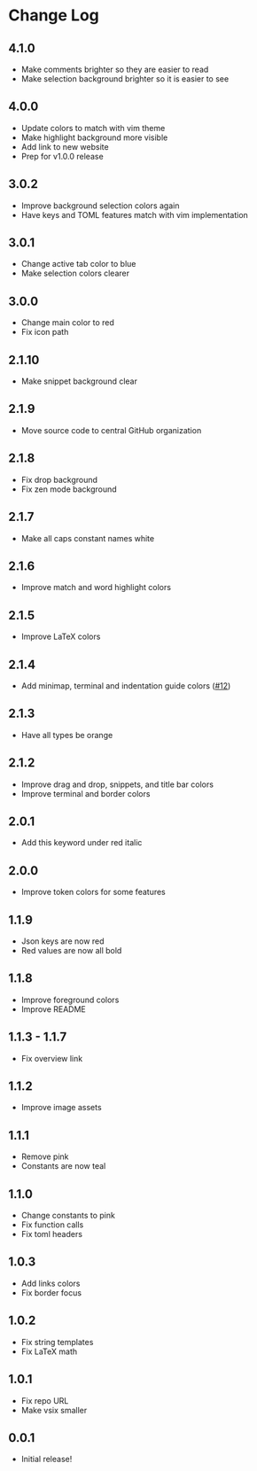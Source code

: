# Change Log

## 4.1.0

- Make comments brighter so they are easier to read
- Make selection background brighter so it is easier to see

## 4.0.0

- Update colors to match with vim theme
- Make highlight background more visible
- Add link to new website
- Prep for v1.0.0 release

## 3.0.2

- Improve background selection colors again
- Have keys and TOML features match with vim implementation

## 3.0.1

- Change active tab color to blue
- Make selection colors clearer

## 3.0.0

- Change main color to red
- Fix icon path

## 2.1.10

- Make snippet background clear

## 2.1.9

- Move source code to central GitHub organization

## 2.1.8

- Fix drop background
- Fix zen mode background

## 2.1.7

- Make all caps constant names white

## 2.1.6

- Improve match and word highlight colors

## 2.1.5

- Improve LaTeX colors

## 2.1.4

- Add minimap, terminal and indentation guide colors ([#12](https://github.com/Matt-Gleich/blackbird/pull/12))

## 2.1.3

- Have all types be orange

## 2.1.2

- Improve drag and drop, snippets, and title bar colors
- Improve terminal and border colors

## 2.0.1

- Add this keyword under red italic

## 2.0.0

- Improve token colors for some features

## 1.1.9

- Json keys are now red
- Red values are now all bold

## 1.1.8

- Improve foreground colors
- Improve README

## 1.1.3 - 1.1.7

- Fix overview link

## 1.1.2

- Improve image assets

## 1.1.1

- Remove pink
- Constants are now teal

## 1.1.0

- Change constants to pink
- Fix function calls
- Fix toml headers

## 1.0.3

- Add links colors
- Fix border focus

## 1.0.2

- Fix string templates
- Fix LaTeX math

## 1.0.1

- Fix repo URL
- Make vsix smaller

## 0.0.1

- Initial release!
